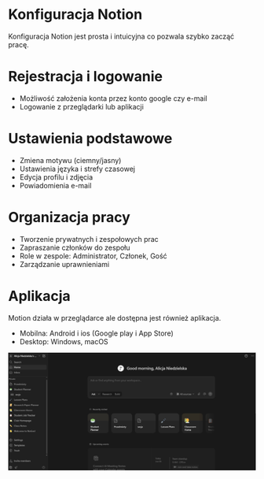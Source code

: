 # Konfiguracja Notion

Konfiguracja Notion jest prosta i intuicyjna co pozwala szybko zacząć pracę.

# Rejestracja i logowanie
- Możliwość założenia konta przez konto google czy e-mail
- Logowanie z przeglądarki lub aplikacji

# Ustawienia podstawowe
- Zmiena motywu (ciemny/jasny)
- Ustawienia języka i strefy czasowej
- Edycja profilu i zdjęcia
- Powiadomienia e-mail

# Organizacja pracy
- Tworzenie prywatnych i zespołowych prac
- Zapraszanie członków do zespołu
- Role w zespole: Administrator, Członek, Gość
- Zarządzanie uprawnieniami

# Aplikacja
Motion działa w przeglądarce ale dostępna jest również aplikacja.

- Mobilna: Android i ios (Google play i App Store)
- Desktop: Windows, macOS

![](img/obraz_2025-06-26_121714133.jpg)  
  
